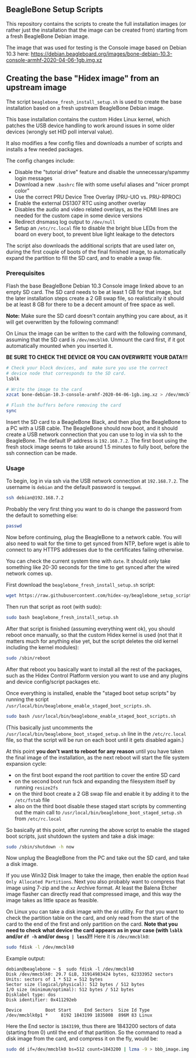 ## BeagleBone Setup Scripts

This repository contains the scripts to create the full installation images (or rather just the installation that the image can be created from) starting from a fresh BeagleBone Debian image.

The image that was used for testing is the Console image based on Debian 10.3 here: https://debian.beagleboard.org/images/bone-debian-10.3-console-armhf-2020-04-06-1gb.img.xz


## Creating the base "Hidex image" from an upstream image

The script `beaglebone_fresh_install_setup.sh` is used to create the base installation based on a fresh upstream BeagleBone Debian image.

This base installation contains the custom Hidex Linux kernel, which patches the USB device handling to work around issues in some older devices (wrongly set HID poll interval value).

It also modifies a few config files and downloads a number of scripts and installs a few needed packages.

The config changes include:
* Disable the "tutorial drive" feature and disable the unnecessary/spammy login messages
* Download a new `.bashrc` file with some useful aliases and "nicer prompt color"
* Use the correct PRU Device Tree Overlay (PRU-UIO vs. PRU-RPROC)
* Enable the external DS1307 RTC using another overlay
* Disables the audio and video related overlays, as the HDMI lines are needed for the custom cape in some device versions
* Redirect dnsmasq log output to `/dev/null`
* Setup an `/etc/rc.local` file to disable the bright blue LEDs from the board on every boot, to prevent blue light leakage to the detectors

The script also downloads the additional scripts that are used later on, during the first couple of boots of the final finished image, to automatically expand the partition to fill the SD card, and to enable a swap file.


### Prerequisites

Flash the base BeagleBone Debian 10.3 Console image linked above to an empty SD card. The SD card needs to be at least 1 GB for that image, but the later installation steps create a 2 GB swap file, so realistically it should be at least 8 GB for there to be a decent amount of free space as well.

**Note:** Make sure the SD card doesn't contain anything you care about, as it will get overwritten by the following command!

On Linux the image can be written to the card with the following command, assuming that the SD card is `/dev/mmcblk0`. Unmount the card first, if it got automatically mounted when you inserted it.

**BE SURE TO CHECK THE DEVICE OR YOU CAN OVERWRITE YOUR DATA!!!**
```bash
# Check your block devices, and  make sure you use the correct
# device node that corresponds to the SD card.
lsblk

# Write the image to the card
xzcat bone-debian-10.3-console-armhf-2020-04-06-1gb.img.xz > /dev/mmcblk0

# Flush the buffers before removing the card
sync
```

Insert the SD card to a BeagleBone Black, and then plug the BeagleBone to a PC with a USB cable. The BeagleBone should now boot, and it should create a USB network connection that you can use to log in via ssh to the BeagleBone. The default IP address is `192.168.7.2`. The first boot using the fresh stock image seems to take around 1.5 minutes to fully boot, before the ssh connection can be made.


### Usage

To begin, log in via ssh via the USB network connection at `192.168.7.2`. The username is `debian` and the default password is `temppwd`.
```bash
ssh debian@192.168.7.2
```

Probably the very first thing you want to do is change the password from the default to something else:
```bash
passwd
```

Now before continuing, plug the BeagleBone to a network cable. You will also need to wait for the time to get synced from NTP, before wget is able to connect to any HTTPS addresses due to the certificates failing otherwise.

You can check the current system time with `date`. It should only take something like 20-30 seconds for the time to get synced after the wired network comes up.

First download the `beaglebone_fresh_install_setup.sh` script:
```bash
wget https://raw.githubusercontent.com/hidex-oy/beaglebone_setup_scripts/master/beaglebone_fresh_install_setup.sh
```

Then run that script as root (with sudo):
```bash
sudo bash beaglebone_fresh_install_setup.sh
```

After that script is finished (assuming everything went ok), you should reboot once manually, so that the custom Hidex kernel is used (not that it matters much for anything else yet, but the script deletes the old kernel including the kernel modules):
```bash
sudo /sbin/reboot
```

After that reboot you basically want to install all the rest of the packages, such as the Hidex Control Platform version you want to use and any plugins and device config/script packages etc.

Once everything is installed, enable the "staged boot setup scripts" by running the script `/usr/local/bin/beaglebone_enable_staged_boot_scripts.sh`.
```bash
sudo bash /usr/local/bin/beaglebone_enable_staged_boot_scripts.sh
```
(This basically just uncomments the `/usr/local/bin/beaglebone_boot_staged_setup.sh` line in the `/etc/rc.local` file, so that the script will be run on each boot until it gets disabled again.)

At this point **you don't want to reboot for any reason** until you have taken the final image of the installation, as the next reboot will start the file system expansion cycle:

* on the first boot expand the root partition to cover the entire SD card
* on the second boot run fsck and expanding the filesystem itself by running `resize2fs`
* on the third boot create a 2 GB swap file and enable it by adding it to the `/etc/fstab` file
* also on the third boot disable these staged start scripts by commenting out the main call to `/usr/local/bin/beaglebone_boot_staged_setup.sh` from `/etc/rc.local`

So basically at this point, after running the above script to enable the staged boot scripts, just shutdown the system and take a disk image:
```bash
sudo /sbin/shutdown -h now
```

Now unplug the BeagleBone from the PC and take out the SD card, and take a disk image.

If you use Win32 Disk Imager to take the image, then enable the option `Read Only Allocated Partitions`. Next you also probably want to compress that image using 7-zip and the `xz` Archive format. At least the Balena Etcher image flasher can directly read that compressed image, and this way the image takes as little space as feasible.

On Linux you can take a disk image with the `dd` utility. For that you want to check the partition table on the card, and only read from the start of the card to the end of the first and only partition on the card.
**Note that you need to check what device the card appears as in your case (with `lsblk` and/or `df -h` and/or `dmesg | less`)!!**
Here it is `/dev/mmcblk0`:

```bash
sudo fdisk -l /dev/mmcblk0
```

Example output:
```
debian@beaglebone ~ $  sudo fdisk -l /dev/mmcblk0
Disk /dev/mmcblk0: 29.7 GiB, 31914983424 bytes, 62333952 sectors
Units: sectors of 1 * 512 = 512 bytes
Sector size (logical/physical): 512 bytes / 512 bytes
I/O size (minimum/optimal): 512 bytes / 512 bytes
Disklabel type: dos
Disk identifier: 0x411292eb

Device         Boot Start     End Sectors  Size Id Type
/dev/mmcblk0p1 *     8192 1843199 1835008  896M 83 Linux
```

Here the End sector is `1843199`, thus there are 1843200 sectors of data (starting from 0) until the end of that partition.
So the command to read a disk image from the card, and compress it on the fly, would be:

```bash
sudo dd if=/dev/mmcblk0 bs=512 count=1843200 | lzma -9 > bbb_image.img.xz
```
